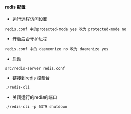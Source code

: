 #### redis 配置

- 运行远程访问设置
~~~
redis.conf 中的protected-mode yes 改为 protected-mode no
~~~
- 开启后台守护进程
~~~
redis.conf 中的 daemeonize no 改为 daemenize yes
~~~
- 启动
~~~
src/redis-server redis.conf
~~~
- 链接到redis 控制台
~~~
./redis-cli
~~~
- 关闭运行的redis的端口
~~~
./redis-cli -p 6379 shutdown
~~~
